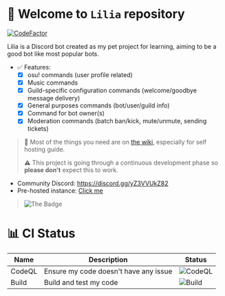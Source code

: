 # 🎉 Welcome to `Lilia` repository

[![CodeFactor](https://www.codefactor.io/repository/github/lilia-workshop/lilia/badge)](https://www.codefactor.io/repository/github/lilia-workshop/lilia)

Lilia is a Discord bot created as my pet project for learning, aiming to be a good bot like most popular bots.

- ✅ Features:
  - [x] osu! commands (user profile related)
  - [x] Music commands
  - [x] Guild-specific configuration commands (welcome/goodbye message delivery)
  - [x] General purposes commands (bot/user/guild info)
  - [x] Command for bot owner(s)
  - [x] Moderation commands (batch ban/kick, mute/unmute, sending tickets)

> 📖 Most of the things you need are on [the wiki](https://github.com/Swyreee/Helya/wiki), especially for self hosting guide.
> 
> ⚠️ This project is going through a continuous development phase so **please don't** expect this to work.

- Community Discord: https://discord.gg/yZ3VVUkZ82
- Pre-hosted instance: [Click me](https://discord.com/oauth2/authorize?client_id=884066006115442708&scope=bot%20applications.commands&permissions=964525673686)
 
> ![The Badge](https://img.shields.io/badge/%E2%9D%A4%EF%B8%8FMade%20with%20love%20by-Swyrin%237193-red?style=for-the-badge&logo=discord)

# 📊 CI Status

| Name    | Description                              | Status                                                                                      |
|---------|------------------------------------------|---------------------------------------------------------------------------------------------|
| CodeQL  | Ensure my code doesn't have any issue    | ![CodeQL](https://github.com/Swyreee/Lilia/actions/workflows/codeql-analysis.yml/badge.svg) |
| Build   | Build and test my code                   | ![Build](https://github.com/Swyreee/Lilia/actions/workflows/dotnet.yml/badge.svg)           |
